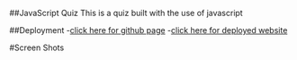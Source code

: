 ##JavaScript Quiz
This is a quiz built with the use of javascript

##Deployment
-[click here for github page](https://github.com/OdeToTheCode/The_Quiz)
-[click here for deployed website](https://odetothecode.github.io/The_Quiz/)

#Screen Shots

